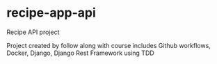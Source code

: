 # recipe-app-api
Recipe API project

Project created by follow along with course
includes Github workflows, Docker, Django, Django Rest Framework
  using TDD
